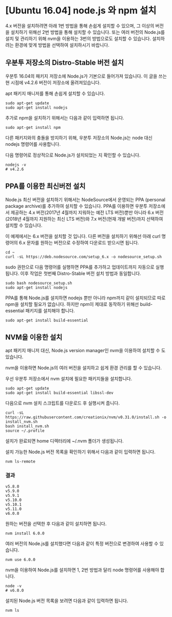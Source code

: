 # [Ubuntu 16.04] node.js 와 npm 설치

4.x 버전을 설치하려면 아래 1번 방법을 통해 손쉽게 설치할 수 있으며, 그 이상의 버전을 설치하기 위해선 2번 방법을 통해 설치할 수 있습니다. 또는 여러 버전의 Node.js를 설치 및 관리하기 위해 nvm을 이용하는 3번의 방법으로도 설치할 수 있습니다.
설치하려는 환경에 맞게 방법을 선택하여 설치하시기 바랍니다.

## 우분투 저장소의 Distro-Stable 버전 설치
우분투 16.04의 패키지 저장소에 Node.js가 기본으로 들어가져 있습니다. 이 글을 쓰는 현 시점에 v4.2.6 버전이 저장소에 올려져있습니다.

apt 패키지 매니저를 통해 손쉽게 설치할 수 있습니다.
```
sudo apt-get update
sudo apt-get install nodejs
```
추가로 npm을 설치하기 위해서는 다음과 같이 입력하면 됩니다.
```
sudo apt-get install npm
```
다른 패키지와의 충돌을 방지하기 위해, 우분투 저장소의 Node.js는 node 대신 nodejs 명령어를 사용합니다.

다음 명령어로 정상적으로 Node.js가 설치되었는 지 확인할 수 있습니다.
```
nodejs -v
# v4.2.6
```

## PPA를 이용한 최신버전 설치
Node.js 최신 버전을 설치하기 위해서는 NodeSource에서 운영되는 PPA (personal package archive)를 추가하여 설치할 수 있습니다. PPA를 이용하면 우분투 저장소에서 제공하는 4.x 버전(2017년 4월까지 지워하는 예전 LTS 버전)뿐만 아니라 6.x 버전(2018년 4월까지 지원하는 최신 LTS 버전)와 7.x 버전(현재 개발 버전)까지 선택하여 설치할 수 있습니다.

이 예제에서는 6.x 버전을 설치할 것 입니다. 다른 버전을 설치하기 위해선 아래 curl 명령어의 6.x 문자를 원하는 버전으로 수정하여 다운로드 받으시면 됩니다.
```
cd ~
curl -sL https://deb.nodesource.com/setup_6.x -o nodesource_setup.sh
```
sudo 권한으로 다음 명령어를 실행하면 PPA를 추가하고 업데이트까지 자동으로 실행됩니다. 이후 작업은 첫번째 Distro-Stable 버전 설치 방법과 동일합니다.

```
sudo bash nodesource_setup.sh
sudo apt-get install nodejs
```
PPA를 통해 Node.js를 설치하면 nodejs 뿐만 아니라 npm까지 같이 설치되므로 따로 npm을 설치할 필요가 없습니다. 하지만 npm이 제대로 동작하기 위해선 build-essential 패키지를 설치해야 합니다.

```
sudo apt-get install build-essential
```
## NVM을 이용한 설치
apt 패키지 매니저 대신, Node.js version manager인 nvm을 이용하여 설치할 수 도 있습니다.

nvm을 이용하면 Node.js의 여러 버전을 설치하고 쉽게 환경 관리를 할 수 있습니다.

우선 우분투 저장소에서 nvm 설치에 필요한 패키지들을 설치합니다.
```
sudo apt-get update
sudo apt-get install build-essential libssl-dev
```
다음으로 nvm 설치 스크립트를 다운로드 후 실행시켜 줍니다.
```
curl -sL https://raw.githubusercontent.com/creationix/nvm/v0.31.0/install.sh -o install_nvm.sh
bash install_nvm.sh
source ~/.profile
```
설치가 완료되면 home 디렉터리에 ~/.nvm 폴더가 생성됩니다.

설치 가능한 Node.js 버전 목록을 확인하기 위해서 다음과 같이 입력하면 됩니다.
```
nvm ls-remote
```
### 결과
```
v5.8.0
v5.9.0
v5.9.1
v5.10.0
v5.10.1
v5.11.0
v6.0.0
```

원하는 버전을 선택한 후 다음과 같이 설치하면 됩니다.
```
nvm install 6.0.0
```
여러 버전의 Node.js를 설치했다면 다음과 같이 특정 버전으로 변경하여 사용할 수 있습니다.

```
nvm use 6.0.0
```
nvm을 이용하여 Node.js를 설치하면 1, 2번 방법과 달리 node 명령어를 사용해야 합니다.
```
node -v
# v6.0.0
```
설치된 Node.js 버전 목록을 보려면 다음과 같이 입력하면 됩니다.
```
nvm ls
```
